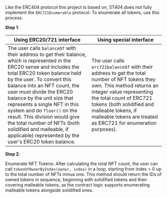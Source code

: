 Like the ERC404 protocol this project is based on, ST404 does not fully implement the `ERC721Enumerable` protocol. To enumerate all tokens, use this process.

**Step 1**:

| Using ERC20/721 interface                                    | Using special interface                                      |
| ------------------------------------------------------------ | ------------------------------------------------------------ |
| The user calls `balanceOf` with their address to get their balance, which is represented in the ERC20 sense and includes the total ERC20 token balance held by the user. To convert this balance into an NFT count, the user must divide the ERC20 balance by the unit size that represents a single NFT in this system and do `floor()` on the result. This division would give the total number of NFTs (both solidified and malleable, if applicable) represented by the user's ERC20 token balance. | The user calls `erc721balanceOf` with their address to get the total number of NFT tokens they own. This method returns an integer value representing the total count of ERC721 tokens (both solidified and malleable tokens, if malleable tokens are treated as ERC721 for enumeration purposes). |

**Step 2**:

Enumerate NFT Tokens: After calculating the total NFT count, the user can call `tokenOfOwnerByIndex(owner, index)` in a loop, starting from index = 0 up to the total number of NFTs minus one. This method should return the IDs of owned tokens in sequence, beginning with solidified tokens and then covering malleable tokens, as the contract logic supports enumerating malleable tokens alongside solidified ones.
